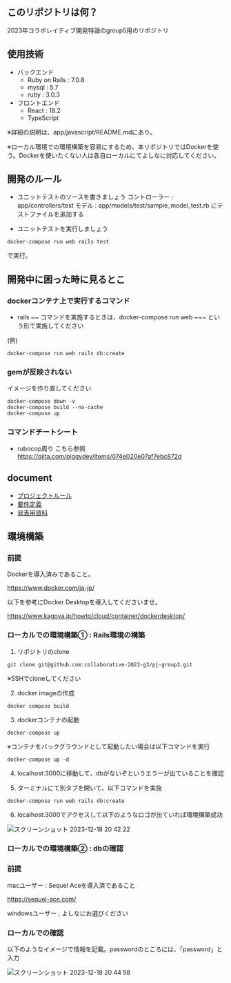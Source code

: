 ## このリポジトリは何？
2023年コラボレイティブ開発特論のgroup5用のリポジトリ

## 使用技術
- バックエンド
  - Ruby on Rails :  7.0.8
  - mysql : 5.7
  - ruby : 3.0.3
- フロントエンド
  - React : 18.2
  - TypeScript

※詳細の説明は、app/javascript/README.mdにあり。

※ローカル環境での環境構築を容易にするため、本リポジトリではDockerを使う。Dockerを使いたくない人は各自ローカルにてよしなに対応してください。

## 開発のルール
- ユニットテストのソースを書きましょう
コントローラー : app/controllers/test
モデル : app/models/test/sample_model_test.rb
にテストファイルを追加する

- ユニットテストを実行しましょう

```
docker-compose run web rails test
```

で実行。


## 開発中に困った時に見るとこ
### dockerコンテナ上で実行するコマンド
- rails ~~ コマンドを実施するときは、docker-compose run web ~~~ という形で実施してください

(例)
```
docker-compose run web rails db:create
```

### gemが反映されない
イメージを作り直してください

```
docker-compose down -v
docker-compose build --no-cache
docker-compose up
```


### コマンドチートシート
- rubocop周り
こちら参照
https://qiita.com/piggydev/items/074e020e07af7ebc872d




## document
- [プロジェクトルール](https://docs.google.com/spreadsheets/d/1Qavelva38QyGFl-3XhiZfrxMIoPjNZEDw0jYjMzqyIo/edit#gid=460705601)
- [要件定義]([https://docs.google.com/spreadsheets/d/1Qavelva38QyGFl-3XhiZfrxMIoPjNZEDw0jYjMzqyIo/edit#gid=460705601](https://docs.google.com/spreadsheets/d/1Qavelva38QyGFl-3XhiZfrxMIoPjNZEDw0jYjMzqyIo/edit#gid=0))
- [発表用資料](https://docs.google.com/presentation/d/1uQXVScWNPHEZQwa6m0KHZ_uFJn5nL9CfjdL2pA_M_Lo/edit#slide=id.p)


## 環境構築
### 前提
Dockerを導入済みであること。

https://www.docker.com/ja-jp/

以下を参考にDocker Desktopを導入してくださいませ。

https://www.kagoya.jp/howto/cloud/container/dockerdesktop/

### ローカルでの環境構築① : Rails環境の構築
1. リポジトリのclone

```
git clone git@github.com:collaborative-2023-g3/pj-group3.git
```

※SSHでcloneしてください

2. docker imageの作成

```
docker compose build
```

3. dockerコンテナの起動

```
docker-compose up
```

※コンテナをバックグラウンドとして起動したい場合は以下コマンドを実行

```
docker-compose up -d
```

4. localhost:3000に移動して、dbがないぞというエラーが出ていることを確認

5. ターミナルにて別タブを開いて、以下コマンドを実施
```
docker-compose run web rails db:create
```

6. localhost:3000でアクセスして以下のようなロゴが出ていれば環境構築成功

![スクリーンショット 2023-12-18 20 42 22](https://github.com/collaborative-2023-g3/pj-group3/assets/71912259/fa81555f-0192-47fb-8cbe-73300ec911c9)


### ローカルでの環境構築② : dbの確認
### 前提
macユーザー : Sequel Aceを導入済であること

https://sequel-ace.com/

windowsユーザー ; よしなにお選びください

### ローカルでの確認
以下のようなイメージで情報を記載。passwordのところには、「password」と入力

![スクリーンショット 2023-12-18 20 44 58](https://github.com/collaborative-2023-g3/pj-group3/assets/71912259/5aabe8ab-be55-4109-8c52-3a1495dfd2fa)
